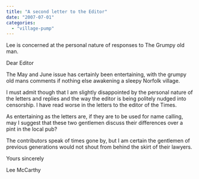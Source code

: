 ```yaml
---
title: "A second letter to the Editor"
date: "2007-07-01"
categories: 
  - "village-pump"
---
```


Lee is concerned at the personal nature of responses to The Grumpy old man.

Dear Editor

The May and June issue has certainly been entertaining, with the grumpy old mans comments if nothing else awakening a sleepy Norfolk village.

I must admit though that I am slightly disappointed by the personal nature of the letters and replies and the way the editor is being politely nudged into censorship. I have read worse in the letters to the editor of the Times.

As entertaining as the letters are, if they are to be used for name calling, may I suggest that these two gentlemen discuss their differences over a pint in the local pub?

The contributors speak of times gone by, but I am certain the gentlemen of previous generations would not shout from behind the skirt of their lawyers.

Yours sincerely

Lee McCarthy
